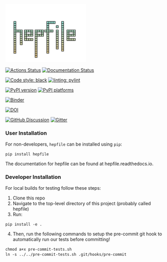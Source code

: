 <!-- begin-logo -->
<img src=https://github.com/mattbellis/hepfile/blob/main/docs/images/hepfile-logo.png width=50% height=50%>
<!-- end-logo -->

[![Actions Status][actions-badge]][actions-link]
[![Documentation Status][rtd-badge]][rtd-link]

[![Code style: black][black-badge]][black-link]
[![linting: pylint](https://img.shields.io/badge/linting-pylint-yellowgreen)](https://github.com/pylint-dev/pylint)

[![PyPI version][pypi-version]][pypi-link]
[![PyPI platforms][pypi-platforms]][pypi-link]

[![Binder](https://mybinder.org/badge_logo.svg)](https://mybinder.org/v2/gh/mattbellis/hepfile/HEAD?urlpath=lab/tree/docs/example_nb)

[![DOI](https://zenodo.org/badge/378834559.svg)](https://zenodo.org/badge/latestdoi/378834559)

[![GitHub Discussion][github-discussions-badge]][github-discussions-link]
[![Gitter][gitter-badge]][gitter-link]




[actions-badge]:            https://github.com/mattbellis/hepfile/workflows/CI/badge.svg
[actions-link]:             https://github.com/mattbellis/hepfile/actions
[black-badge]:              https://img.shields.io/badge/code%20style-black-000000.svg
[black-link]:               https://github.com/psf/black
[conda-badge]:              https://img.shields.io/conda/vn/conda-forge/hepfile
[conda-link]:               https://github.com/conda-forge/hepfile-feedstock
[github-discussions-badge]: https://img.shields.io/static/v1?label=Discussions&message=Ask&color=blue&logo=github
[github-discussions-link]:  https://github.com/mattbellis/hepfile/discussions
[gitter-badge]:             https://badges.gitter.im/https://github.com/mattbellis/hepfile/community.svg
[gitter-link]:              https://gitter.im/https://github.com/mattbellis/hepfile/community?utm_source=badge&utm_medium=badge&utm_campaign=pr-badge
[pypi-link]:                https://pypi.org/project/hepfile/
[pypi-platforms]:           https://img.shields.io/pypi/pyversions/hepfile
[pypi-version]:             https://badge.fury.io/py/hepfile.svg
[rtd-badge]:                https://readthedocs.org/projects/hepfile/badge/?version=latest
[rtd-link]:                 https://hepfile.readthedocs.io/en/latest/?badge=latest
[sk-badge]:                 https://scikit-hep.org/assets/images/Scikit--HEP-Project-blue.svg

### User Installation
For non-developers, `hepfile` can be installed using `pip`:
```
pip install hepfile
```
The documentation for hepfile can be found at hepfile.readthedocs.io.

### Developer Installation
For local builds for testing follow these steps:
1. Clone this repo
2. Navigate to the top-level directory of this project (probably called hepfile)
3. Run:
```
pip install -e .
```
4. Then, run the following commands to setup the pre-commit git hook
to automatically run our tests before committing!
```
chmod a+x pre-commit-tests.sh
ln -s ../../pre-commit-tests.sh .git/hooks/pre-commit
```
